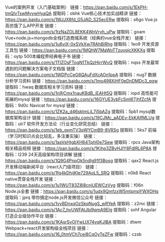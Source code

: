 Vue的案例开发（入门基础案例）
链接：https://pan.baidu.com/s/1EkPH-tmQlvTswMyywHyaQA 
提取码：obhk
Vue核心技术加实战精讲
链接：https://pan.baidu.com/s/1WJJX8fd_G5JAD_S25ecERw 
提取码：s6go 
Vue.js高仿饿了么APP开发
链接：https://pan.baidu.com/s/1tzNaZOL8EKK4WnVryh_uPw 
提取码：goam 
Vue+node.js+mongodb全栈打造商城系统（经典的vue全栈开发）
链接：https://pan.baidu.com/s/1u8viX-0xSVkXw7RAhBiRhg 
提取码：1eo9 
开发资源工具包
链接：https://pan.baidu.com/s/1MQhW7MaWoTTzuvqicXKKXg 
提取码：oytp
500本编程界经典电子书
链接：https://pan.baidu.com/s/1TIZOsFTogN1TkQzHjrrWvQ 
提取码：nqss
开发最常遇到的问题解决方案电子文档版
链接：https://pan.baidu.com/s/1WDPcCeG6QAuFdXcAOn1ppA 
提取码：nug7 
数据分析学习资料
链接：https://pan.baidu.com/s/1mo498XiHF0eDnDMDc3_eqw 
提取码：hwaq 
数据库相关学习资料
链接：https://pan.baidu.com/s/1n9jCmx1nauKBdB_jEAHt5Q 
提取码：iopd 
高性能可拓展的mysql
链接：https://pan.baidu.com/s/16GYUE3vbFcSmI6TjhfZcfA 
提取码：9d0c 
Navicat for mysql
链接：https://pan.baidu.com/s/1ZK2a_d46sktmLjL7j5bAZg 
提取码：5pb1 
mysql数据库架构设计
链接：https://pan.baidu.com/s/19CJMc_aADEv-EkKAlfMLUg 
提取码：ulr7 
软件开发方法论（行业变化研究总结）
链接：https://pan.baidu.com/s/1eb_gxmTV3qWYCmB9-8VRSg 
提取码：5ks7 
前端（学习时知识点会比较乱，多注重实操）
链接：https://pan.baidu.com/s/1asVsHtgbXH64Tphl0e7Sew 
提取码：rpcx 
Java架构相关精品视频 
链接：https://pan.baidu.com/s/1Kihp3ZBvHJIY8FdIRL6P8A 
提取码：l239 
24天高级架构项目讲解
链接：https://pan.baidu.com/s/1Q9G4PnpOk5ndlg91f3Bosg 
提取码：qax2 
React.js开发移动端新闻平台（react入门级项目）
链接：https://pan.baidu.com/s/1fq4kDhijKIe729AoL5_SRQ 
提取码：n0k6 
React native贯穿全栈开发
链接：https://pan.baidu.com/s/1u1WUT83Z8l8cniUEWCzVyg 
提取码：f06n 
Node.js全套
链接：https://pan.baidu.com/s/1udx9QmfzxW5mtpmpYWXOHg 
提取码：jprq 
带你搞定node.js开发微信公众号
链接：https://pan.baidu.com/s/1vyBDnxqOzSkqNugS_wRYeA 
提取码：z2mc 
链接：https://pan.baidu.com/s/1Ac7_hvUWFAtJbi9qmA9EIg 
提取码：sxhf 
Angular打造企业级协作平台
链接：https://pan.baidu.com/s/1KAsrSvOjYwLtX74vqKJlBA 
提取码：dtwm 
Webpack+react开发架构级全栈项目
链接：https://pan.baidu.com/s/16_0tmVCh7cei8CqOyTeZFw 
提取码：czsb 